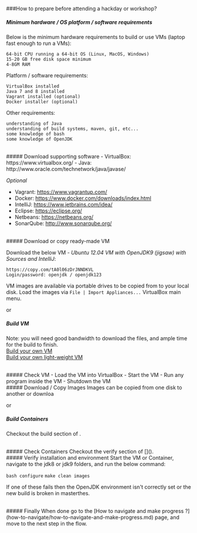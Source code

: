 ###How to prepare before attending a hackday or workshop?

##### Minimum hardware / OS platform / software requirements
Below is the minimum hardware requirements to build or use VMs (laptop fast enough to run a VMs):

    64-bit CPU running a 64-bit OS (Linux, MacOS, Windows)
    15-20 GB free disk space minimum
    4-8GM RAM

Platform / software requirements:

    VirtualBox installed
    Java 7 and 8 installed
    Vagrant installed (optional)
    Docker installer (optional)
    
Other requirements:

    understanding of Java
    understanding of build systems, maven, git, etc... 
    some knowledge of bash
    some knowledge of OpenJDK
<br/>
##### Download supporting software
- VirtualBox: https://www.virtualbox.org/
- Java: http://www.oracle.com/technetwork/java/javase/

_Optional_
- Vagrant: https://www.vagrantup.com/
- Docker: https://www.docker.com/downloads/index.html
- IntelliJ: https://www.jetbrains.com/idea/
- Eclipse: https://eclipse.org/
- Netbeans: https://netbeans.org/
- SonarQube: http://www.sonarqube.org/

<br/>
##### Download or copy ready-made VM

Download the below VM - _Ubuntu 12.04 VM with OpenJDK9 (jigsaw) with Sources and IntelliJ_:
    
    https://copy.com/tA0l06zDrJNNDKVL
    Login/password: openjdk / openjdk123

VM images are available via portable drives to be copied from to your local disk. Load the images via ```File | Import Appliances...``` VirtualBox main menu.

or
<br/>
##### Build VM

Note: you will need good bandwidth to download the files, and ample time for the build to finish.
<br/>
[Build your own VM](../virtual-machines/build_your_own_vm.md) <br/>
[Build your own light-weight VM](virtual-machines/build_your_own_lightweight_vm.md)

<br/>
##### Check VM
- Load the VM into VirtualBox
- Start the VM
- Run any program inside the VM
- Shutdown the VM

<br/>
##### Download / Copy Images
Images can be copied from one disk to another or downloa

or
<br/>
##### Build Containers
Checkout the build section of [](). 

<br/>
##### Check Containers
Checkout the verify section of []().

<br/>
##### Verify installation and environment
Start the VM or Container, navigate to the jdk8 or jdk9 folders, and run the below command:

```bash configure```
```make clean images```

If one of these fails then the OpenJDK environment isn't correctly set or the new build is broken in masterthes.

<br/>
##### Finally
When done go to the [How to navigate and make progress ?](how-to-navigate/how-to-navigate-and-make-progress.md) page, and move to the next step in the flow.